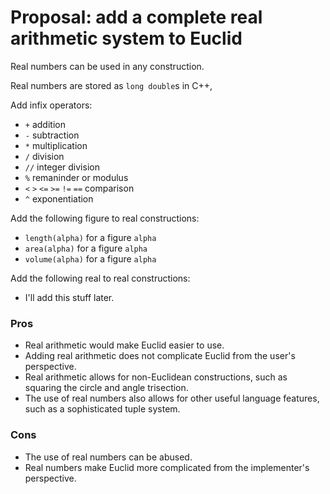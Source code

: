 # Proposal: add a complete real arithmetic system to Euclid

Real numbers can be used in any construction.

Real numbers are stored as `long double`s in C++, 

Add infix operators:
* `+` addition
* `-` subtraction
* `*` multiplication
* `/` division
* `//` integer division
* `%` remaninder or modulus
* `<` `>` `<=` `>=` `!=` `==` comparison
* `^` exponentiation

Add the following figure to real constructions:
* `length(alpha)` for a figure `alpha`
* `area(alpha)` for a figure `alpha`
* `volume(alpha)` for a figure `alpha`

Add the following real to real constructions:
* I'll add this stuff later.

### Pros

* Real arithmetic would make Euclid easier to use.
* Adding real arithmetic does not complicate Euclid from the user's perspective.
* Real arithmetic allows for non-Euclidean constructions, such as squaring the circle and angle trisection.
* The use of real numbers also allows for other useful language features, such as a sophisticated tuple system.

### Cons

* The use of real numbers can be abused.
* Real numbers make Euclid more complicated from the implementer's perspective.
